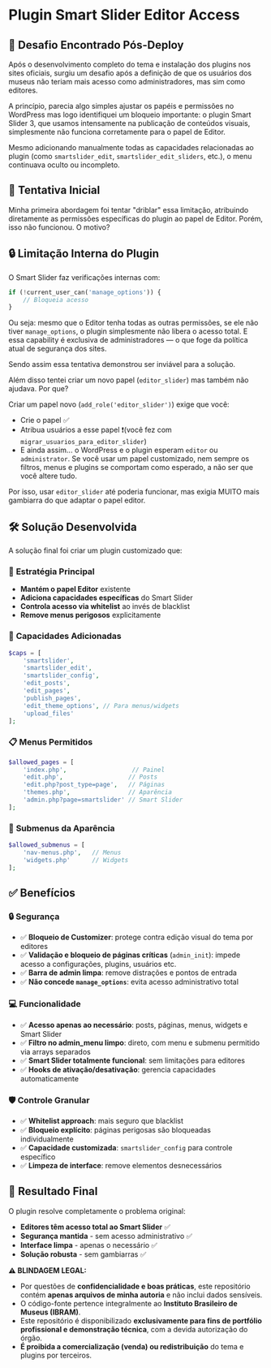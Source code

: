 # Plugin Smart Slider Editor Access

## 🧭 Desafio Encontrado Pós-Deploy

Após o desenvolvimento completo do tema e instalação dos plugins nos sites oficiais, surgiu um desafio após a definição de que os usuários dos museus não teriam mais acesso como administradores, mas sim como editores.

A princípio, parecia algo simples ajustar os papéis e permissões no WordPress mas logo identifiquei um bloqueio importante: o plugin Smart Slider 3, que usamos intensamente na publicação de conteúdos visuais, simplesmente não funciona corretamente para o papel de Editor.

Mesmo adicionando manualmente todas as capacidades relacionadas ao plugin (como `smartslider_edit`, `smartslider_edit_sliders`, etc.), o menu continuava oculto ou incompleto.

## 🧪 Tentativa Inicial

Minha primeira abordagem foi tentar "driblar" essa limitação, atribuindo diretamente as permissões específicas do plugin ao papel de Editor. Porém, isso não funcionou. O motivo?

## 🔒 Limitação Interna do Plugin

O Smart Slider faz verificações internas com:

```php
if (!current_user_can('manage_options')) {
    // Bloqueia acesso
}
```

Ou seja: mesmo que o Editor tenha todas as outras permissões, se ele não tiver `manage_options`, o plugin simplesmente não libera o acesso total. E essa capability é exclusiva de administradores — o que foge da política atual de segurança dos sites.

Sendo assim essa tentativa demonstrou ser inviável para a solução.

Além disso tentei criar um novo papel (`editor_slider`) mas também não ajudava. Por que?

Criar um papel novo (`add_role('editor_slider')`) exige que você:

- Crie o papel ✅
- Atribua usuários a esse papel ❗️(você fez com `migrar_usuarios_para_editor_slider`)
- E ainda assim... o WordPress e o plugin esperam `editor` ou `administrator`. Se você usar um papel customizado, nem sempre os filtros, menus e plugins se comportam como esperado, a não ser que você altere tudo.

Por isso, usar `editor_slider` até poderia funcionar, mas exigia MUITO mais gambiarra do que adaptar o papel editor.

## 🛠️ Solução Desenvolvida

A solução final foi criar um plugin customizado que:

### 🎯 **Estratégia Principal**
- **Mantém o papel Editor** existente
- **Adiciona capacidades específicas** do Smart Slider
- **Controla acesso via whitelist** ao invés de blacklist
- **Remove menus perigosos** explicitamente

### 🔑 **Capacidades Adicionadas**
```php
$caps = [
    'smartslider',
    'smartslider_edit',
    'smartslider_config',
    'edit_posts',
    'edit_pages',
    'publish_pages',
    'edit_theme_options', // Para menus/widgets
    'upload_files'
];
```

### 📋 **Menus Permitidos**
```php
$allowed_pages = [
    'index.php',                  // Painel
    'edit.php',                  // Posts
    'edit.php?post_type=page',   // Páginas
    'themes.php',                // Aparência
    'admin.php?page=smartslider' // Smart Slider
];
```

### 🎨 **Submenus da Aparência**
```php
$allowed_submenus = [
    'nav-menus.php',   // Menus
    'widgets.php'      // Widgets
];
```

## ✅ Benefícios

### 🔒 **Segurança**
- ✅ **Bloqueio de Customizer**: protege contra edição visual do tema por editores
- ✅ **Validação e bloqueio de páginas críticas** (`admin_init`): impede acesso a configurações, plugins, usuários etc.
- ✅ **Barra de admin limpa**: remove distrações e pontos de entrada
- ✅ **Não concede `manage_options`**: evita acesso administrativo total

### 💻 **Funcionalidade**
- ✅ **Acesso apenas ao necessário**: posts, páginas, menus, widgets e Smart Slider
- ✅ **Filtro no admin_menu limpo**: direto, com menu e submenu permitido via arrays separados
- ✅ **Smart Slider totalmente funcional**: sem limitações para editores
- ✅ **Hooks de ativação/desativação**: gerencia capacidades automaticamente

### 🛡️ **Controle Granular**
- ✅ **Whitelist approach**: mais seguro que blacklist
- ✅ **Bloqueio explícito**: páginas perigosas são bloqueadas individualmente
- ✅ **Capacidade customizada**: `smartslider_config` para controle específico
- ✅ **Limpeza de interface**: remove elementos desnecessários

## 🚀 Resultado Final

O plugin resolve completamente o problema original:
- **Editores têm acesso total ao Smart Slider** ✅
- **Segurança mantida** - sem acesso administrativo ✅
- **Interface limpa** - apenas o necessário ✅
- **Solução robusta** - sem gambiarras ✅

**⚠️ BLINDAGEM LEGAL:**

- Por questões de **confidencialidade e boas práticas**, este repositório contém **apenas arquivos de minha autoria** e não inclui dados sensíveis.
- O código-fonte pertence integralmente ao **Instituto Brasileiro de Museus (IBRAM)**.
- Este repositório é disponibilizado **exclusivamente para fins de portfólio profissional e demonstração técnica**, com a devida autorização do órgão.
- **É proibida a comercialização (venda) ou redistribuição** do tema e plugins por terceiros.